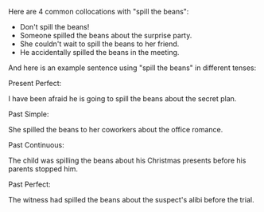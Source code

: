 
Here are 4 common collocations with "spill the beans":

- Don't spill the beans!
- Someone spilled the beans about the surprise party.
- She couldn't wait to spill the beans to her friend.
- He accidentally spilled the beans in the meeting.

And here is an example sentence using "spill the beans" in different tenses:

Present Perfect:

I have been afraid he is going to spill the beans about the secret plan.

Past Simple:

She spilled the beans to her coworkers about the office romance.

Past Continuous:

The child was spilling the beans about his Christmas presents before his parents stopped him.

Past Perfect:

The witness had spilled the beans about the suspect's alibi before the trial.